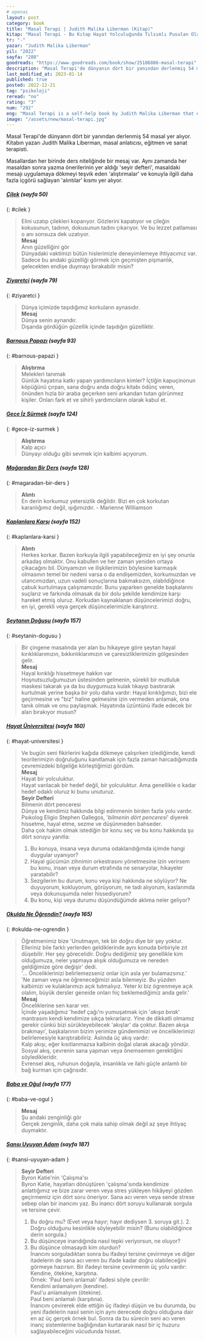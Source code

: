 ```yaml
---
# openai
layout: post
category: book
title: "Masal Terapi | Judith Malika Liberman (Kitap)"
kitap: "Masal Terapi - Bu Kıtap Hayat Yolculuğunda Tılsımlı Pusulan Olacak..."
tr: "-"
yazar: "Judith Malika Liberman"
yil: "2022"
sayfa: "288"
goodreads: "https://www.goodreads.com/book/show/25186886-masal-terapi"
description: "Masal Terapi'de dünyanın dört bir yanından derlenmiş 54 masal yer alıyor."
last_modified_at: 2023-01-14
published: true
posted: 2022-12-21
tag: "psikoloji"
reread: "no"
rating: "3"
num: "292"
eng: "Masal Terapi is a self-help book by Judith Malika Liberman that explores the therapeutic benefits of storytelling. The book draws on the ancient tradition of using stories to convey moral lessons and offer guidance, and provides readers with practical exercises and techniques for incorporating storytelling into their daily lives. Liberman explains that stories have the power to heal and transform, and can help readers access their inner wisdom and navigate life's challenges with greater resilience and creativity."
image: "/assets/new/masal-terapi.jpg"
---
```


Masal Terapi'de dünyanın dört bir yanından derlenmiş 54 masal yer alıyor. Kitabın yazarı Judith Malika Liberman, masal anlatıcısı, eğitmen ve sanat terapisti.

Masallardan her birinde ders niteliğinde bir mesaj var. Aynı zamanda her masaldan sonra yazma önerilerinin yer aldığı 'seyir defteri', masaldaki mesajı uygulamaya dökmeyi teşvik eden 'alıştırmalar' ve konuyla ilgili daha fazla içgörü sağlayan 'alıntılar' kısmı yer alıyor.

##### [Çilek](#cilek) (sayfa 50)

{: #cilek }

> Elini uzatıp çilekleri koparıyor. Gözlerini kapatıyor ve çileğin kokusunun, tadının, dokusunun tadını çıkarıyor. Ve bu lezzet patlaması o anı sonsuza dek uzatıyor.  
> **Mesaj**  
>  Anın güzelliğini gör  
> Dünyadaki vaktimizi bütün hislerimizle deneyimlemeye ihtiyacımız var. Sadece bu andaki güzelliği görmek için geçmişten pişmanlık, gelecekten endişe duymayı bırakabilir misin?

##### [Ziyaretçi](#ziyaretci) (sayfa 79)

{: #ziyaretci }

> Dünya içimizde taşıdığımız korkuların aynasıdır.  
> **Mesaj**  
>  Dünya senin aynandır.  
> Dışarıda gördüğün güzellik içinde taşıdığın güzelliktir.

##### [Barnous Papazı](#barnous-papazi) (sayfa 93)

{: #barnous-papazi }

> **Alıştırma**  
>  Melekleri tanımak  
> Günlük hayatına katkı yapan yardımcıların kimler? İçtiğin kapuçinonun köpüğünü çırpan, sana doğru anda doğru kitabı ödünç veren, önünden hızla bir araba geçerken seni arkandan tutan görünmez kişiler. Onları fark et ve sihirli yardımcıların olarak kabul et.

##### [Gece İz Sürmek](#gece-iz-surmek) (sayfa 124)

{: #gece-iz-surmek }

> **Alıştırma**  
>  Kalp açıcı  
> Dünyayı olduğu gibi sevmek için kalbimi açıyorum.

##### [Mağaradan Bir Ders](#magaradan-bir-ders) (sayfa 128)

{: #magaradan-bir-ders }

> **Alıntı**  
> En derin korkumuz yetersizlik değildir. Bizi en çok korkutan karanlığımız değil, ışığımızdır. - Marienne Williamson

##### [Kaplanlara Karşı](#kaplanlara-karsi) (sayfa 152)

{: #kaplanlara-karsi }

> **Alıntı**  
> Herkes korkar. Bazen korkuyla ilgili yapabileceğimiz en iyi şey onunla arkadaş olmaktır. Onu kabullen ve her zaman yeniden ortaya çikacağını bil. Dünyamızın ve ilişkilerimizin böylesine karmaşık olmasının temel bir nedeni varsa o da endişemizden, korkumuzdan ve utancımızdan, uzun vadeli sonuçlarına bakmaksızın, olabildiğince çabuk kurtulmaya çalışmamızdır. Bunu yaparken genelde başkalarını suçlarız ve farkında olmasak da bir dolu şekilde kendimize karşı hareket etmiş oluruz. Korkudan kaynaklanan düşüncelerimizi doğru, en iyi, gerekli veya gerçek düşüncelerimizle karıştırırız.

##### [Şeytanın Doğuşu](#seytanin-dogusu) (sayfa 157)

{: #seytanin-dogusu }

> Bir çingene masalında yer alan bu hikayeye göre şeytan hayal kırıklıklarımızın, bıkkınlıklarımızın ve çaresizliklerimizin gölgesinden gelir.  
> **Mesaj**  
>  Hayal kırıklığı hissetmeye hakkın var  
> Hoşnutsuzluğumuzun üstesinden gelmenin, sürekli bir mutluluk maskesi takarak ya da bu duygumuza kulak tıkayıp bastırarak kurtulmak yerine başka bir yolu daha vardır: Hayal kırıklığımızı, bizi ele geçirmesine ve "biz" haline gelmesine izin vermeden anlamak, ona tanık olmak ve onu paylaşmak. Hayatında üzüntünü ifade edecek bir alan bırakıyor musun?

##### [Hayat Üniversitesi](#hayat-universitesi) (sayfa 160)

{: #hayat-universitesi }

> Ve bugün seni fikirlerini kağıda dökmeye çalışırken izlediğimde, kendi teorilerimizin doğruluğunu kanıtlamak için fazla zaman harcadığımızda çevremizdeki bilgeliğe körleştiğimizi gördüm.  
> **Mesaj**  
>  Hayat bir yolculuktur.  
> Hayat varılacak bir hedef değil, bir yolculuktur. Ama genellikle o kadar hedef odaklı oluruz ki bunu unuturuz.  
> **Seyir Defteri**  
>  Bilmenin dört penceresi  
> Dünya ve kendimiz hakkında bilgi edinmenin birden fazla yolu vardır. Psıkolog Eligio Stephen Gallegos, '_bilmenin dört penceresi_' diyerek hissetme, hayal etme, sezme ve düşünmeden bahseder.  
> Daha çok hakim olmak istediğin bir konu seç ve bu konu hakkında şu dört soruyu yanıtla:
>
> 1.  Bu konuya, insana veya duruma odaklandığımda içimde hangi duygular uyanıyor?
> 2.  Hayal gücümün zihnimin orkestrasını yönetmesine izin verirsem bu konu, insan veya durum etrafında ne senaryolar, hikayeler yaratabilir?
> 3.  Sezgilerim bu durum, konu veya kişi hakkında ne söylüyor? Ne duyuyorum, kokluyorum, görüyorum, ne tadı alıyorum, kaslarımda veya dokunuşumda neler hissediyorum?
> 4.  Bu konu, kişi veya durumu düşündüğümde aklıma neler geliyor?

##### [Okulda Ne Öğrendin?](#okulda-ne-ogrendin) (sayfa 165)

{: #okulda-ne-ogrendin }

> Öğretmenimiz bize 'Unutmayın, tek bir doğru diye bir şey yoktur. Elleriniz bile farklı yerlerden geldiklerinde aynı konuda birbiriyle zıt düşebilir. Her şey görecelidir. Doğru dediğimiz şey genellikle kim olduğumuza, neler yapmaya alışık olduğumuza ve nereden geldiğimize göre değişir' dedi.  
> '... Önceliklerinizi belirlemezseniz onlar için asla yer bulamazsınız.'  
> 'Ne zaman veya ne öğreneceğimizi asla bilemeyiz. Bu yüzden kalbimizi ve kulaklarımızı açık tutmalıyız. Yeter ki biz ögrenmeye açık olalım, büyük dersler geneide onları hiç beklemediğimiz anda gelir.'  
> **Mesaj**  
>  Önceliklerine sen karar ver.  
> İçinde yaşadığımız 'hedef çağı'nı yumuşatmak için '_akışa bırak_' mantrasını kendi kendimize sıkça tekrarlarız. Yine de dikkatli olmamız gerekir cünkü bizi sürükleyebilecek 'akışlar' da çoktur. Bazen akışa brakmayı', başkalarının bizim yerimize gündemimizi ve önceliklerimizi belirlemesiyle karıştırabiliriz. Aslında üç akış vardır:  
>  Kalp akışı, eğer kısıtlanmazsa kalbinin doğal olarak akacağı yöndür.  
>  Sosyal akış, çevrenin sana yapman veya önemsemen gerektiğini söyledikleridir.  
>  Evrensel akış, ruhunun doğayla, insanlıkla ve ilahi güçle anlamlı bir bağ kurman için çağrısıdır.

##### [Baba ve Oğul](#baba-ve-ogul) (sayfa 177)

{: #baba-ve-ogul }

> **Mesaj**  
>  Şu andaki zenginliği gör  
> Gerçek zenginlik, daha çok mala sahip olmak değil az şeye ihtiyaç duymaktır.

##### [Şansı Uyuyan Adam](#sansi-uyuyan-adam) (sayfa 187)

{: #sansi-uyuyan-adam }

> **Seyir Defteri**  
>  Byron Katie'nin 'Çalışma'sı  
> Byron Katie, hayatları dönüştüren 'çalışma'sında kendimize anlattığımız ve bize zarar veren veya stres yükleyen hikâyeyi gözden geçirmemiz için dört soru öneriyor. Sana acı veren veya sende strese sebep olan bir inancını yaz. Bu inancı dört soruyu kullanarak sorgula ve tersine çevir.
>
> 1.  Bu doğru mu? (Evet veya hayır; hayır dediysen 3. soruya git.). 2. Doğru olduğunu kesinlikle söyleyebilir misin? (Bunu olabildiğince derin sorgula.)
> 2.  Bu düşünceye inandığında nasıl tepki veriyorsun, ne oluyor?
> 3.  Bu düşünce olmasaydı kim olurdun?  
>     İnancını sorguladıktan sonra bu ifadeyi tersine çevirmeye ve diğer itadelerin de sana acı veren bu ifade kadar doğru olabileceğini görmeye hazırsın. Bir ifadeyi tersine çevirmenin üç yolu vardır: Kendine, ötekine, karşıtına.  
>     Örnek: 'Paul beni anlamalı' ifadesi söyle çevrilir:  
>      Kendimi anlamalıyım (kendine).  
>      Paul'u anlamalıyım (ötekine).  
>      Paul beni anlamalı (karşıtına).  
>     İnancını çevirerek elde ettiğin üç ifadeyi düşün ve bu durumda, bu yeni ifadelerin nasıl senin için aynı derecede doğru olduğuna dair en az üç gerçek örnek bul. Sonra da bu sürecin seni acı veren inanç sistemlerine bağlığından kurtararak nasıl bir iç huzuru sağlayabileceğini vücudunda hisset.
